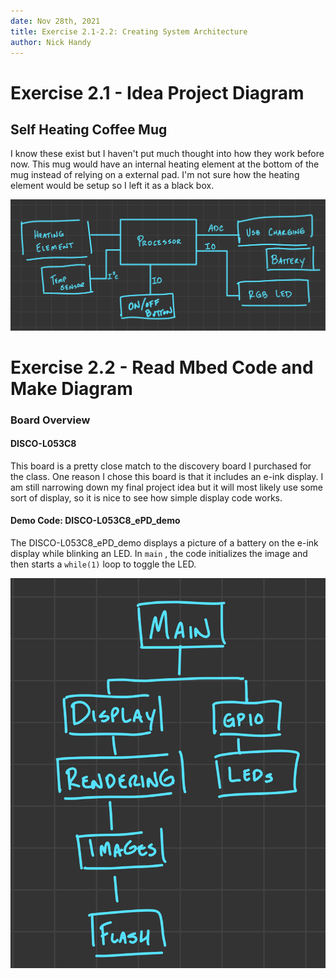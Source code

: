 ```yaml
---
date: Nov 28th, 2021
title: Exercise 2.1-2.2: Creating System Architecture
author: Nick Handy
---
```


# Exercise 2.1 - Idea Project Diagram

## Self Heating Coffee Mug

I know these exist but I haven't put much thought into how they work before now. This mug would have an internal heating element at the bottom of the mug instead of relying on a external pad. I'm not sure how the heating element would be setup so I left it as a black box.

![Self Warming Coffee Mug](imgs/IMG_CA4332AB3399-1.jpeg)

# Exercise 2.2 - Read Mbed Code and Make Diagram

### Board Overview

#### DISCO-L053C8

This board is a pretty close match to the discovery board I purchased for the class. One reason I chose this board is that it includes an e-ink display. I am still narrowing down my final project idea but it will most likely use some sort of display, so it is nice to see how simple display code works.

#### Demo Code: DISCO-L053C8_ePD_demo

The DISCO-L053C8_ePD_demo displays a picture of a battery on the e-ink display while blinking an LED. In `main` , the code initializes the image and then starts a `while(1)` loop to toggle the LED.

![Demo Code Diagram](imgs/IMG_B054E176ABD3-1.jpeg)
